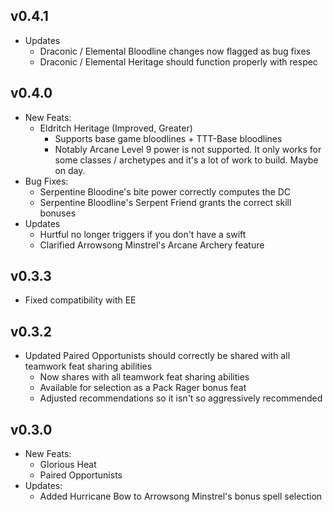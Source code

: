 ## v0.4.1

* Updates
    * Draconic / Elemental Bloodline changes now flagged as bug fixes
    * Draconic / Elemental Heritage should function properly with respec

## v0.4.0

* New Feats:
    * Eldritch Heritage (Improved, Greater)
        * Supports base game bloodlines + TTT-Base bloodlines
        * Notably Arcane Level 9 power is not supported. It only works for some classes / archetypes and it's a lot of work to build. Maybe on day.
* Bug Fixes:
    * Serpentine Bloodine's bite power correctly computes the DC
    * Serpentine Bloodline's Serpent Friend grants the correct skill bonuses
* Updates
    * Hurtful no longer triggers if you don't have a swift
    * Clarified Arrowsong Minstrel's Arcane Archery feature

## v0.3.3

* Fixed compatibility with EE

## v0.3.2

* Updated Paired Opportunists should correctly be shared with all teamwork feat sharing abilities
    * Now shares with all teamwork feat sharing abilities
    * Available for selection as a Pack Rager bonus feat
    * Adjusted recommendations so it isn't so aggressively recommended

## v0.3.0

* New Feats:
    * Glorious Heat
    * Paired Opportunists
* Updates:
    * Added Hurricane Bow to Arrowsong Minstrel's bonus spell selection
